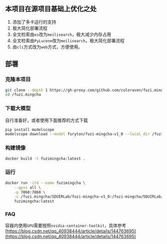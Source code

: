 ## 本项目在源项目基础上优化之处
1. 添加了多卡运行的支持
2. 极大简化部署流程
3. 全文检索由`es`改为`meilisearch`，极大减少内存占用
4. 全文检索由`PyLucene`改为`meilisearch`，极大简化部署流程
5. 由`cli`方式改为`web`方式，方便使用。
## 部署
### 克隆本项目
```bash
git clone --depth 1 https://gh-proxy.com/github.com/coloraven/fuzi.mingcha /fuzi.mingcha
cd /fuzi.mingcha
```
### 下载大模型
自行准备好，或者使用下面推荐的方式下载
```bash
pip install modelscope
modelscope download --model furyton/fuzi-mingcha-v1_0 --local_dir /fuzi.mingcha/SDUIRLab/fuzi-mingcha-v1_0
```
### 构建镜像

```bash
docker build -t fuzimingcha:latest .
```
### 运行
```bash
docker run -itd --name fuzimingcha \
    --gpus all \
    -p 7860:7860 \
    -v /fuzi.mingcha/SDUIRLab/fuzi-mingcha-v1_0:/fuzi-mingcha/SDUIRLab/fuzi-mingcha-v1_0 \
    fuzimingcha:latest
```
### FAQ
容器内使用`GPU`需要按照`nvidia-container-toolkit`，具体参考[https://blog.csdn.net/qq_40938444/article/details/144763695](https://blog.csdn.net/qq_40938444/article/details/144763695)




